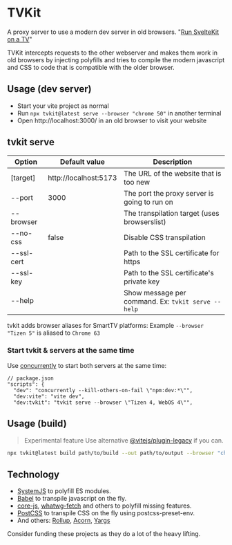 # TVKit

A proxy server to use a modern dev server in old browsers.
"[Run SvelteKit on a TV](docs/sveltekit.md)"

TVKit intercepts requests to the other webserver and makes them work in old browsers by injecting polyfills and tries to compile the modern javascript and CSS to code that is compatible with the older browser.

## Usage (dev server)

- Start your vite project as normal
- Run `npx tvkit@latest serve --browser "chrome 50"` in another terminal
- Open http://localhost:3000/ in an old browser to visit your website

## tvkit serve

| Option     | Default value         | Description                                        |
| ---------- | --------------------- | -------------------------------------------------- |
| [target]   | http://localhost:5173 | The URL of the website that is too new             |
| --port     | 3000                  | The port the proxy server is going to run on       |
| --browser  |                       | The transpilation target (uses browserslist)       |
| --no-css   | false                 | Disable CSS transpilation                          |
| --ssl-cert |                       | Path to the SSL certificate for https              |
| --ssl-key  |                       | Path to the SSL certificate's private key          |
| --help     |                       | Show message per command. Ex: `tvkit serve --help` |

tvkit adds browser aliases for SmartTV platforms:
Example `--browser "Tizen 5"` is aliased to `Chrome 63`

### Start tvkit & servers at the same time

Use [concurrently](https://github.com/open-cli-tools/concurrently) to start both servers at the same time:

```json5
// package.json
"scripts": {
  "dev": "concurrently --kill-others-on-fail \"npm:dev:*\"",
  "dev:vite": "vite dev",
  "dev:tvkit": "tvkit serve --browser \"Tizen 4, WebOS 4\"",
```

## Usage (build)

> Experimental feature
> Use alternative [@vitejs/plugin-legacy](https://www.npmjs.com/package/@vitejs/plugin-legacy) if you can.

```sh
npx tvkit@latest build path/to/build --out path/to/output --browser "chrome 50"
```

## Technology

- [SystemJS](https://github.com/systemjs/systemjs) to polyfill ES modules.
- [Babel](https://babel.dev/) to transpile javascript on the fly.
- [core-js](https://github.com/zloirock/core-js), [whatwg-fetch](https://github.com/whatwg/fetch) and others to polyfill missing features.
- [PostCSS](https://postcss.org/) to transpile CSS on the fly using postcss-preset-env.
- And others: [Rollup](https://rollupjs.org/), [Acorn](https://github.com/acornjs/acorn), [Yargs](http://yargs.js.org/)

Consider funding these projects as they do a lot of the heavy lifting.
